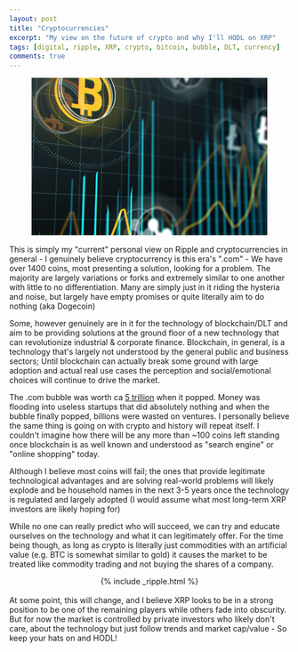 ```yaml
---
layout: post
title: "Cryptocurrencies"
excerpt: "My view on the future of crypto and why I'll HODL on XRP"
tags: [digital, ripple, XRP, crypto, bitcoin, bubble, DLT, currency]
comments: true
---
```

<figure>
	<img src="/images/posts/2018/ripple.jpg">
</figure>
This is simply my "current" personal view on Ripple and cryptocurrencies in general - I genuinely believe cryptocurrency is this era's ".com" - We have over 1400 coins, most presenting a solution, looking for a problem. The majority are largely variations or forks and extremely similar to one another with little to no differentiation. Many are simply just in it riding the hysteria and noise, but largely have empty promises or quite literally aim to do nothing (aka Dogecoin) 

Some, however genuinely are in it for the technology of blockchain/DLT and aim to be providing solutions at the ground floor of a new technology that can revolutionize industrial & corporate finance. Blockchain, in general, is a technology that's largely not understood by the general public and business sectors; Until blockchain can actually break some ground with large adoption and actual real use cases the perception and social/emotional choices will continue to drive the market. 

The .com bubble was worth ca [5 trillion](http://ac360.blogs.cnn.com/2009/11/24/the-dot-com-bubble-how-to-lose-5-trillion/) when it popped. Money was flooding into useless startups that did absolutely nothing and when the bubble finally popped, billions were wasted on ventures. I personally believe the same thing is going on with crypto and history will repeat itself. I couldn't imagine how there will be any more than ~100 coins left standing once blockchain is as well known and understood as "search engine" or "online shopping" today.

Although I believe most coins will fail; the ones that provide legitimate technological advantages and are solving real-world problems will likely explode and be household names in the next 3-5 years once the technology is regulated and largely adopted (I would assume what most long-term XRP investors are likely hoping for) 

While no one can really predict who will succeed, we can try and educate ourselves on the technology and what it can legitimately offer. For the time being though, as long as crypto is literally just commodities with an artificial value (e.g. BTC is somewhat similar to gold) it causes the market to be treated like commodity trading and not buying the shares of a company. 
<br>
<center>{% include _ripple.html %}</center>
<br>
At some point, this will change, and I believe XRP looks to be in a strong position to be one of the remaining players while others fade into obscurity. But for now the market is controlled by private investors who likely don't care, about the technology but just follow trends and market cap/value - So keep your hats on and HODL!
